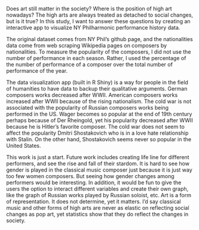 Does art still matter in the society? Where is the position of high art nowadays? The high arts are always treated as detached to social changes, but is it true? In this study, I want to answer these questions by creating an interactive app to visualize NY Philharmonic performance history data. 

The original dataset comes from NY Phil’s github page, and the nationalities data come from web scraping Wikipedia pages on composers by nationalities. To measure the popularity of the composers, I did not use the number of performance in each season. Rather, I used the percentage of the number of performance of a composer over the total number of performance of the year. 

The data visualization app (built in R Shiny) is a way for people in the field of humanities to have data to backup their qualitative arguments. German composers works decreased after WWII. American composers works increased after WWII because of the rising nationalism. The cold war is not associated with the popularity of Russian composers works being performed in the US. Wager becomes so popular at the end of 19th century perhaps because of Der Rheingold, yet his popularity decreased after WWII because he is Hitler’s favorite composer. The cold war does not seem to affect the popularity Dmitri Shostakovich who is in a love hate relationship with Stalin. On the other hand, Shostakovich seems never so popular in the United States. 

This work is just a start. Future work includes creating life line for different performers, and see the rise and fall of their stardom. It is hard to see how gender is played in the classical music composer just because it is just way too few women composers. But seeing how gender changes among performers would be interesting. In addition, it would be fun to give the users the option to interact different variables and create their own graph, like the graph of Russian works played by Russian soloist, etc. 
Art is a form of representation. It does not determine, yet it matters. I’d say classical music and other forms of high arts are never as elastic on reflecting social changes as pop art, yet statistics show that they do reflect the changes in society. 

